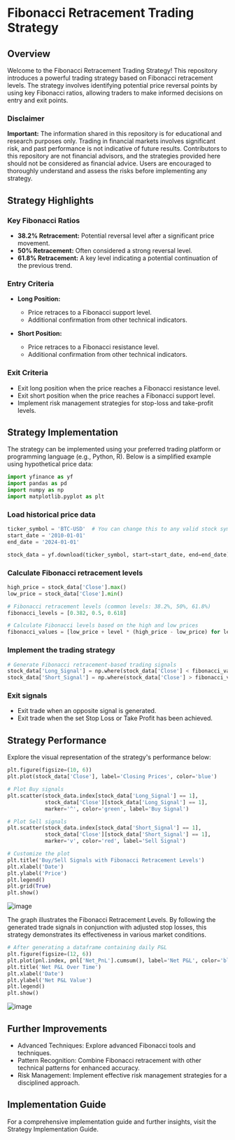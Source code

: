 # Fibonacci Retracement Trading Strategy

## Overview

Welcome to the Fibonacci Retracement Trading Strategy! This repository introduces a powerful trading strategy based on Fibonacci retracement levels. The strategy involves identifying potential price reversal points by using key Fibonacci ratios, allowing traders to make informed decisions on entry and exit points.

### Disclaimer

**Important:** The information shared in this repository is for educational and research purposes only. Trading in financial markets involves significant risk, and past performance is not indicative of future results. Contributors to this repository are not financial advisors, and the strategies provided here should not be considered as financial advice. Users are encouraged to thoroughly understand and assess the risks before implementing any strategy.

## Strategy Highlights

### Key Fibonacci Ratios

- **38.2% Retracement:** Potential reversal level after a significant price movement.
- **50% Retracement:** Often considered a strong reversal level.
- **61.8% Retracement:** A key level indicating a potential continuation of the previous trend.

### Entry Criteria

- **Long Position:**
  - Price retraces to a Fibonacci support level.
  - Additional confirmation from other technical indicators.

- **Short Position:**
  - Price retraces to a Fibonacci resistance level.
  - Additional confirmation from other technical indicators.

### Exit Criteria

- Exit long position when the price reaches a Fibonacci resistance level.
- Exit short position when the price reaches a Fibonacci support level.
- Implement risk management strategies for stop-loss and take-profit levels.

## Strategy Implementation

The strategy can be implemented using your preferred trading platform or programming language (e.g., Python, R). Below is a simplified example using hypothetical price data:

```python
import yfinance as yf
import pandas as pd
import numpy as np
import matplotlib.pyplot as plt
```

### Load historical price data
```python
ticker_symbol = 'BTC-USD'  # You can change this to any valid stock symbol
start_date = '2010-01-01'
end_date = '2024-01-01'

stock_data = yf.download(ticker_symbol, start=start_date, end=end_date)
```

### Calculate Fibonacci retracement levels
```python
high_price = stock_data['Close'].max()
low_price = stock_data['Close'].min()

# Fibonacci retracement levels (common levels: 38.2%, 50%, 61.8%)
fibonacci_levels = [0.382, 0.5, 0.618]

# Calculate Fibonacci levels based on the high and low prices
fibonacci_values = [low_price + level * (high_price - low_price) for level in fibonacci_levels]
```
### Implement the trading strategy
```python
# Generate Fibonacci retracement-based trading signals
stock_data['Long_Signal'] = np.where(stock_data['Close'] < fibonacci_values[0], 1, 0)  # Buy signal below 38.2% level
stock_data['Short_Signal'] = np.where(stock_data['Close'] > fibonacci_values[2], 1, 0)  # Sell signal above 61.8% level
```
### Exit signals
- Exit trade when an opposite signal is generated.
- Exit trade when the set Stop Loss or Take Profit has been achieved.

## Strategy Performance
Explore the visual representation of the strategy's performance below:
```python
plt.figure(figsize=(10, 6))
plt.plot(stock_data['Close'], label='Closing Prices', color='blue')

# Plot Buy signals
plt.scatter(stock_data.index[stock_data['Long_Signal'] == 1], 
            stock_data['Close'][stock_data['Long_Signal'] == 1], 
            marker='^', color='green', label='Buy Signal')

# Plot Sell signals
plt.scatter(stock_data.index[stock_data['Short_Signal'] == 1], 
            stock_data['Close'][stock_data['Short_Signal'] == 1], 
            marker='v', color='red', label='Sell Signal')

# Customize the plot
plt.title('Buy/Sell Signals with Fibonacci Retracement Levels')
plt.xlabel('Date')
plt.ylabel('Price')
plt.legend()
plt.grid(True)
plt.show()
```
![image](https://github.com/Arin2k24/Algo_Strategies/assets/157686042/0361b6cf-5ace-485a-abc8-2bd802a804be)


The graph illustrates the Fibonacci Retracement Levels. By following the generated trade signals in conjunction with adjusted stop losses, this strategy demonstrates its effectiveness in various market conditions.
```python
# After generating a dataframe containing daily P&L 
plt.figure(figsize=(12, 6))
plt.plot(pnl.index, pnl['Net_PnL'].cumsum(), label='Net P&L', color='blue')
plt.title('Net P&L Over Time')
plt.xlabel('Date')
plt.ylabel('Net P&L Value')
plt.legend()
plt.show()
```
![image](https://github.com/Arin2k24/Algo_Strategies/assets/157686042/c848a9dd-d484-44f9-ba23-20e81184aea3)


## Further Improvements
- Advanced Techniques: Explore advanced Fibonacci tools and techniques.
- Pattern Recognition: Combine Fibonacci retracement with other technical patterns for enhanced accuracy.
- Risk Management: Implement effective risk management strategies for a disciplined approach.
## Implementation Guide
For a comprehensive implementation guide and further insights, visit the Strategy Implementation Guide.
